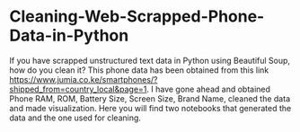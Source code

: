 # Cleaning-Web-Scrapped-Phone-Data-in-Python
If you have scrapped unstructured text data in Python using Beautiful Soup, how do you clean it? This phone data has been obtained from this link https://www.jumia.co.ke/smartphones/?shipped_from=country_local&page=1.
I have gone ahead and obtained Phone RAM, ROM, Battery Size, Screen Size, Brand Name, cleaned the data and made visualization. 
Here you will find two notebooks that generated the data and the one used for cleaning.

